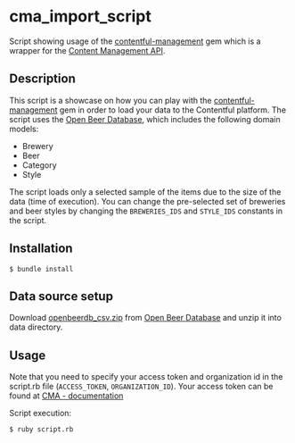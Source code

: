 cma_import_script
=================

Script showing usage of the [contentful-management](https://github.com/contentful/contentful-management.rb) gem which is a wrapper for the [Content Management API](https://www.contentful.com/developers/documentation/content-management-api/).

## Description
This script is a showcase on how you can play with the [contentful-management](https://github.com/contentful/contentful-management.rb) gem in order to load your data to the Contentful platform.
The script uses the [Open Beer Database](http://openbeerdb.com/), which includes the following domain models:
- Brewery
- Beer
- Category
- Style

The script loads only a selected sample of the items due to the size of the data (time of execution).
You can change the pre-selected set of breweries and beer styles by changing the ```BREWERIES_IDS``` and ```STYLE_IDS``` constants in the script.

## Installation
```
$ bundle install
```

## Data source setup
Download [openbeerdb_csv.zip](http://openbeerdb.com/data_files/openbeerdb_csv.zip) from [Open Beer Database](http://openbeerdb.com/) and unzip it into data directory.

## Usage
Note that you need to specify your access token and organization id in the script.rb file (```ACCESS_TOKEN```, ```ORGANIZATION_ID```).
Your access token can be found at [CMA - documentation](https://www.contentful.com/developers/documentation/content-management-api/#getting-started)

Script execution:

```
$ ruby script.rb
```
